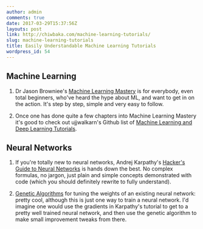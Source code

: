 ```yaml
---
author: admin
comments: true
date: 2017-03-29T15:37:56Z
layouts: post
link: http://chiwbaka.com/machine-learning-tutorials/
slug: machine-learning-tutorials
title: Easily Understandable Machine Learning Tutorials
wordpress_id: 54
---
```


## Machine Learning
  1. Dr Jason Browniee's [Machine Learning Mastery](http://machinelearningmastery.com/start-here/) is for everybody, even total beginners, who've heard the hype about ML, and want to get in on the action. It's step by step, simple and very easy to follow.


  2. Once one has done quite a few chapters into Machine Learning Mastery it's good to check out ujjwalkarn's Github list of [Machine Learning and Deep Learning Tutorials](https://github.com/ujjwalkarn/Machine-Learning-Tutorials).

## Neural Networks
  1. If you're totally new to neural networks, Andrej Karpathy's [Hacker's Guide to Neural Networks](http://karpathy.github.io/neuralnets/) is hands down the best. No complex formulas, no jargon, just plain and simple concepts demonstrated with code (which you should definitely rewrite to fully understand).

  2. [Genetic Algorithms](http://www.ai-junkie.com/ga/intro/gat1.html) for tuning the weights of an existing neural network: pretty cool, although this is just one way to train a neural network. I'd imagine one would use the gradients in Karpathy's tutorial to get to a pretty well trained neural network, and then use the genetic algorithm to make small improvement tweaks from there.
